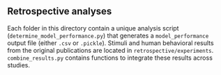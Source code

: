 ## Retrospective analyses

Each folder in this directory contain a unique analysis script (`determine_model_performance.py`) that generates a `model_performance` output file (either `.csv` or `.pickle`). Stimuli and human behavioral results from the original publications are located in `retrospective/experiments`. `combine_results.py` contains functions to integrate these results across studies. 
